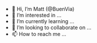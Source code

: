 - 👋 Hi, I’m Matt (@BuenVia)
- 👀 I’m interested in ...
- 🌱 I’m currently learning ...
- 💞️ I’m looking to collaborate on ...
- 📫 How to reach me ...

<!---
BuenVia/BuenVia is a ✨ special ✨ repository because its `README.md` (this file) appears on your GitHub profile.
You can click the Preview link to take a look at your changes.
--->
